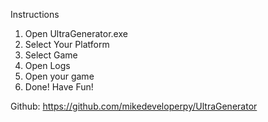 Instructions

1. Open UltraGenerator.exe
2. Select Your Platform
3. Select Game
4. Open Logs 
5. Open your game
6. Done! Have Fun!

Github: https://github.com/mikedeveloperpy/UltraGenerator
